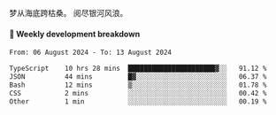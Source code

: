 梦从海底跨枯桑。
阅尽银河风浪。


#### 📝 Weekly development breakdown

<!--START_SECTION:waka-->

```txt
From: 06 August 2024 - To: 13 August 2024

TypeScript    10 hrs 28 mins  ██████████████████████▓░░   91.12 %
JSON          44 mins         █▓░░░░░░░░░░░░░░░░░░░░░░░   06.37 %
Bash          12 mins         ▒░░░░░░░░░░░░░░░░░░░░░░░░   01.78 %
CSS           2 mins          ░░░░░░░░░░░░░░░░░░░░░░░░░   00.42 %
Other         1 min           ░░░░░░░░░░░░░░░░░░░░░░░░░   00.19 %
```

<!--END_SECTION:waka-->



